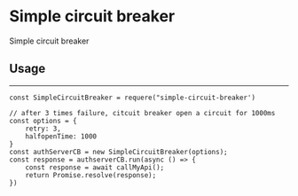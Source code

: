 # Simple circuit breaker

Simple circuit breaker


## Usage
---
```
const SimpleCircuitBreaker = requere("simple-circuit-breaker')

// after 3 times failure, citcuit breaker open a circuit for 1000ms
const options = {
    retry: 3,
    halfopenTime: 1000
}
const authServerCB = new SimpleCircuitBreaker(options);
const response = authserverCB.run(async () => {
    const response = await callMyApi();
    return Promise.resolve(response);
})
